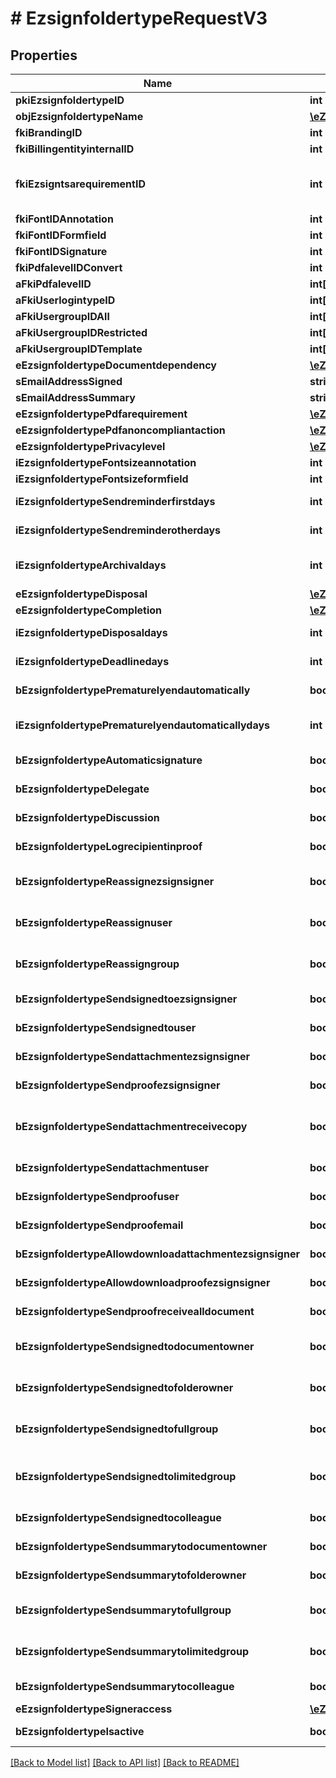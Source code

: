 # # EzsignfoldertypeRequestV3

## Properties

Name | Type | Description | Notes
------------ | ------------- | ------------- | -------------
**pkiEzsignfoldertypeID** | **int** | The unique ID of the Ezsignfoldertype. | [optional]
**objEzsignfoldertypeName** | [**\eZmaxAPI\Model\MultilingualEzsignfoldertypeName**](MultilingualEzsignfoldertypeName.md) |  |
**fkiBrandingID** | **int** | The unique ID of the Branding |
**fkiBillingentityinternalID** | **int** | The unique ID of the Billingentityinternal. | [optional]
**fkiEzsigntsarequirementID** | **int** | The unique ID of the Ezsigntsarequirement.  Determine if a Time Stamping Authority should add a timestamp on each of the signature. Valid values:  |Value|Description| |-|-| |1|No. TSA Timestamping will requested. This will make all signatures a lot faster since no round-trip to the TSA server will be required. Timestamping will be made using eZsign server&#39;s time.| |2|Best effort. Timestamping from a Time Stamping Authority will be requested but is not mandatory. In the very improbable case it cannot be completed, the timestamping will be made using eZsign server&#39;s time. **Additional fee applies**| |3|Mandatory. Timestamping from a Time Stamping Authority will be requested and is mandatory. In the very improbable case it cannot be completed, the signature will fail and the user will be asked to retry. **Additional fee applies**| | [optional]
**fkiFontIDAnnotation** | **int** | The unique ID of the Font | [optional]
**fkiFontIDFormfield** | **int** | The unique ID of the Font | [optional]
**fkiFontIDSignature** | **int** | The unique ID of the Font | [optional]
**fkiPdfalevelIDConvert** | **int** | The unique ID of the Pdfalevel | [optional]
**aFkiPdfalevelID** | **int[]** |  | [optional]
**aFkiUserlogintypeID** | **int[]** |  |
**aFkiUsergroupIDAll** | **int[]** |  | [optional]
**aFkiUsergroupIDRestricted** | **int[]** |  | [optional]
**aFkiUsergroupIDTemplate** | **int[]** |  | [optional]
**eEzsignfoldertypeDocumentdependency** | [**\eZmaxAPI\Model\FieldEEzsignfoldertypeDocumentdependency**](FieldEEzsignfoldertypeDocumentdependency.md) |  | [optional]
**sEmailAddressSigned** | **string** | The email address. | [optional]
**sEmailAddressSummary** | **string** | The email address. | [optional]
**eEzsignfoldertypePdfarequirement** | [**\eZmaxAPI\Model\FieldEEzsignfoldertypePdfarequirement**](FieldEEzsignfoldertypePdfarequirement.md) |  | [optional]
**eEzsignfoldertypePdfanoncompliantaction** | [**\eZmaxAPI\Model\FieldEEzsignfoldertypePdfanoncompliantaction**](FieldEEzsignfoldertypePdfanoncompliantaction.md) |  | [optional]
**eEzsignfoldertypePrivacylevel** | [**\eZmaxAPI\Model\FieldEEzsignfoldertypePrivacylevel**](FieldEEzsignfoldertypePrivacylevel.md) |  |
**iEzsignfoldertypeFontsizeannotation** | **int** | Font size for annotations | [optional]
**iEzsignfoldertypeFontsizeformfield** | **int** | Font size for form fields | [optional]
**iEzsignfoldertypeSendreminderfirstdays** | **int** | The number of days before the the first reminder sending | [optional]
**iEzsignfoldertypeSendreminderotherdays** | **int** | The number of days after the first reminder sending | [optional]
**iEzsignfoldertypeArchivaldays** | **int** | The number of days before the archival of Ezsignfolders created using this Ezsignfoldertype |
**eEzsignfoldertypeDisposal** | [**\eZmaxAPI\Model\FieldEEzsignfoldertypeDisposal**](FieldEEzsignfoldertypeDisposal.md) |  |
**eEzsignfoldertypeCompletion** | [**\eZmaxAPI\Model\FieldEEzsignfoldertypeCompletion**](FieldEEzsignfoldertypeCompletion.md) |  |
**iEzsignfoldertypeDisposaldays** | **int** | The number of days after the archival before the disposal of the Ezsignfolder | [optional]
**iEzsignfoldertypeDeadlinedays** | **int** | The number of days to get all Ezsignsignatures |
**bEzsignfoldertypePrematurelyendautomatically** | **bool** | Wheter if document will be ended prematurely after Ezsignfolder expires. | [optional]
**iEzsignfoldertypePrematurelyendautomaticallydays** | **int** | Number of days between Ezsignfolder expiration and automatic prematurely end of Ezsigndocuments. | [optional]
**bEzsignfoldertypeAutomaticsignature** | **bool** | Whether we allow the automatic signature by an User | [optional]
**bEzsignfoldertypeDelegate** | **bool** | Wheter if delegation of signature is allowed to another user or not | [optional]
**bEzsignfoldertypeDiscussion** | **bool** | Wheter if creating a new Discussion is allowed or not | [optional]
**bEzsignfoldertypeLogrecipientinproof** | **bool** | Whether we log recipient of signed document in proof | [optional]
**bEzsignfoldertypeReassignezsignsigner** | **bool** | Wheter if Reassignment of signature is allowed by a signatory to another signatory or not | [optional]
**bEzsignfoldertypeReassignuser** | **bool** | Wheter if Reassignment of signature is allowed by a user to a signatory or another user or not | [optional]
**bEzsignfoldertypeReassigngroup** | **bool** | Wheter if Reassignment of signatures of the groups to which the user belongs is authorized by a user to himself | [optional]
**bEzsignfoldertypeSendsignedtoezsignsigner** | **bool** | Whether we send an email to Ezsignsigner  when document is completed | [optional]
**bEzsignfoldertypeSendsignedtouser** | **bool** | Whether we send an email to User who signed when document is completed | [optional]
**bEzsignfoldertypeSendattachmentezsignsigner** | **bool** | Whether we send the Ezsigndocument in the email to Ezsignsigner | [optional]
**bEzsignfoldertypeSendproofezsignsigner** | **bool** | Whether we send the proof in the email to Ezsignsigner | [optional]
**bEzsignfoldertypeSendattachmentreceivecopy** | **bool** | Whether we send the Ezsigndocument in the email to Ezsignsigner or User when bEzsignfoldersignerassociationReceivecopy &#x3D; 1 | [optional]
**bEzsignfoldertypeSendattachmentuser** | **bool** | Whether we send the Ezsigndocument in the email to User | [optional]
**bEzsignfoldertypeSendproofuser** | **bool** | Whether we send the proof in the email to User | [optional]
**bEzsignfoldertypeSendproofemail** | **bool** | Whether we send the proof in the email to external recipient | [optional]
**bEzsignfoldertypeAllowdownloadattachmentezsignsigner** | **bool** | Whether we allow the Ezsigndocument to be downloaded by an Ezsignsigner | [optional]
**bEzsignfoldertypeAllowdownloadproofezsignsigner** | **bool** | Whether we allow the proof to be downloaded by an Ezsignsigner | [optional]
**bEzsignfoldertypeSendproofreceivealldocument** | **bool** | Whether we send the proof to user and Ezsignsigner who receive all documents. | [optional]
**bEzsignfoldertypeSendsignedtodocumentowner** | **bool** | Whether we send the signed Ezsigndocument to the Ezsigndocument&#39;s owner |
**bEzsignfoldertypeSendsignedtofolderowner** | **bool** | Whether we send the signed Ezsigndocument to the Ezsignfolder&#39;s owner |
**bEzsignfoldertypeSendsignedtofullgroup** | **bool** | Whether we send the signed Ezsigndocument to the Usergroup that has acces to all Ezsignfolders | [optional]
**bEzsignfoldertypeSendsignedtolimitedgroup** | **bool** | THIS FIELD WILL BE DELETED. Whether we send the signed Ezsigndocument to the Usergroup that has acces to only their own Ezsignfolders | [optional]
**bEzsignfoldertypeSendsignedtocolleague** | **bool** | Whether we send the signed Ezsigndocument to the colleagues |
**bEzsignfoldertypeSendsummarytodocumentowner** | **bool** | Whether we send the summary to the Ezsigndocument&#39;s owner |
**bEzsignfoldertypeSendsummarytofolderowner** | **bool** | Whether we send the summary to the Ezsignfolder&#39;s owner |
**bEzsignfoldertypeSendsummarytofullgroup** | **bool** | Whether we send the summary to the Usergroup that has acces to all Ezsignfolders | [optional]
**bEzsignfoldertypeSendsummarytolimitedgroup** | **bool** | Whether we send the summary to the Usergroup that has acces to only their own Ezsignfolders | [optional]
**bEzsignfoldertypeSendsummarytocolleague** | **bool** | Whether we send the summary to the colleagues |
**eEzsignfoldertypeSigneraccess** | [**\eZmaxAPI\Model\FieldEEzsignfoldertypeSigneraccess**](FieldEEzsignfoldertypeSigneraccess.md) |  | [optional]
**bEzsignfoldertypeIsactive** | **bool** | Whether the Ezsignfoldertype is active or not |

[[Back to Model list]](../../README.md#models) [[Back to API list]](../../README.md#endpoints) [[Back to README]](../../README.md)
